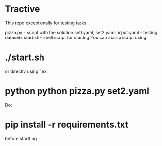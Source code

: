 # Tractive
This repo exceptionally for testing tasks


pizza.py - script with the solution
set1.yaml, set2.yaml, input.yaml - testing datasets
start.sh - shell script for starting 
You can start a script using 
# ./start.sh 
or directly using f.ex.
# python python pizza.py set2.yaml 
Do: 
# pip install -r requirements.txt
before startting
